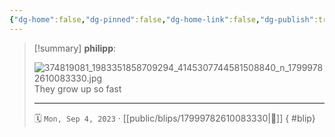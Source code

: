 ```yaml
---
{"dg-home":false,"dg-pinned":false,"dg-home-link":false,"dg-publish":true,"type":"blip","disabled rules":["yaml-title","yaml-title-alias","file-name-heading"],"title":"philipp on instagram @ 2023-09-04","created-date":"2023-09-04T17:00:00","updated-date":"2025-05-02T17:43:08","dg-path":"blips/17999782610083330.md","permalink":"/blips/17999782610083330/","dgPassFrontmatter":true}
---
```


> [!summary] **philipp**:
>
> ![374819081_1983351858709294_4145307744581508840_n_17999782610083330.jpg](/img/user/attachments/374819081_1983351858709294_4145307744581508840_n_17999782610083330.jpg)
> They grow up so fast
> - - -
>
> 🗓️ `Mon, Sep 4, 2023` · [[public/blips/17999782610083330\|🔗]]
{ #blip}

